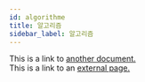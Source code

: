 ```yaml
---
id: algorithme
title: 알고리즘
sidebar_label: 알고리즘
---
```


This is a link to [another document.](doc3.md)  
This is a link to an [external page.](http://www.example.com)
